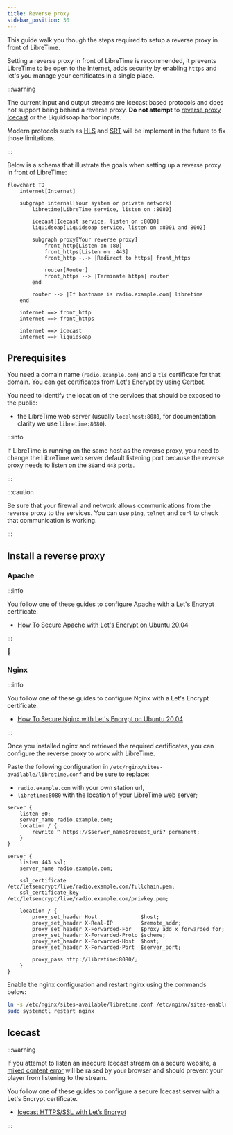 ```yaml
---
title: Reverse proxy
sidebar_position: 30
---
```


This guide walk you though the steps required to setup a reverse proxy in front of LibreTime.

Setting a reverse proxy in front of LibreTime is recommended, it prevents LibreTime to be
open to the Internet, adds security by enabling `https` and let's you manage your certificates in
a single place.

:::warning

The current input and output streams are Icecast based protocols and does not support being behind a reverse proxy. **Do not attempt** to [reverse proxy Icecast](#icecast) or the Liquidsoap harbor inputs.

Modern protocols such as [HLS](https://en.wikipedia.org/wiki/HTTP_Live_Streaming) and [SRT](https://en.wikipedia.org/wiki/Secure_Reliable_Transport) will be implement in the future to fix those limitations.

:::

Below is a schema that illustrate the goals when setting up a reverse proxy in front of LibreTime:

```mermaid
flowchart TD
    internet[Internet]

    subgraph internal[Your system or private network]
        libretime[LibreTime service, listen on :8080]

        icecast[Icecast service, listen on :8000]
        liquidsoap[Liquidsoap service, listen on :8001 and 8002]

        subgraph proxy[Your reverse proxy]
            front_http[Listen on :80]
            front_https[Listen on :443]
            front_http -.-> |Redirect to https| front_https

            router[Router]
            front_https --> |Terminate https| router
        end

        router --> |If hostname is radio.example.com| libretime
    end

    internet ==> front_http
    internet ==> front_https

    internet ==> icecast
    internet ==> liquidsoap
```

## Prerequisites

You need a domain name (`radio.example.com`) and a `tls` certificate for that domain. You can get certificates from Let's Encrypt by using [Certbot](https://certbot.eff.org/).

You need to identify the location of the services that should be exposed to the public:

- the LibreTime web server (usually `localhost:8080`, for documentation clarity we use `libretime:8080`).

:::info

If LibreTime is running on the same host as the reverse proxy, you need to change the LibreTime web server default listening port because the reverse proxy needs to listen on the `80`and `443` ports.

:::

:::caution

Be sure that your firewall and network allows communications from the reverse proxy to the services. You can use `ping`, `telnet` and `curl` to check that communication is working.

:::

## Install a reverse proxy

### Apache

:::info

You follow one of these guides to configure Apache with a Let's Encrypt certificate.

- [How To Secure Apache with Let's Encrypt on Ubuntu 20.04](https://www.digitalocean.com/community/tutorials/how-to-secure-apache-with-let-s-encrypt-on-ubuntu-20-04)

:::

:construction:

### Nginx

:::info

You follow one of these guides to configure Nginx with a Let's Encrypt certificate.

- [How To Secure Nginx with Let's Encrypt on Ubuntu 20.04](https://www.digitalocean.com/community/tutorials/how-to-secure-nginx-with-let-s-encrypt-on-ubuntu-20-04)

:::

Once you installed nginx and retrieved the required certificates, you can configure the reverse proxy to work with LibreTime.

Paste the following configuration in `/etc/nginx/sites-available/libretime.conf` and be sure to replace:

- `radio.example.com` with your own station url,
- `libretime:8080` with the location of your LibreTime web server;

```nginx
server {
    listen 80;
    server_name radio.example.com;
    location / {
        rewrite ^ https://$server_name$request_uri? permanent;
    }
}

server {
    listen 443 ssl;
    server_name radio.example.com;

    ssl_certificate /etc/letsencrypt/live/radio.example.com/fullchain.pem;
    ssl_certificate_key /etc/letsencrypt/live/radio.example.com/privkey.pem;

    location / {
        proxy_set_header Host              $host;
        proxy_set_header X-Real-IP         $remote_addr;
        proxy_set_header X-Forwarded-For   $proxy_add_x_forwarded_for;
        proxy_set_header X-Forwarded-Proto $scheme;
        proxy_set_header X-Forwarded-Host  $host;
        proxy_set_header X-Forwarded-Port  $server_port;

        proxy_pass http://libretime:8080/;
    }
}
```

Enable the nginx configuration and restart nginx using the commands below:

```bash
ln -s /etc/nginx/sites-available/libretime.conf /etc/nginx/sites-enabled/
sudo systemctl restart nginx
```

## Icecast

:::warning

If you attempt to listen an insecure Icecast stream on a secure website, a
[mixed content error](https://support.mozilla.org/en-US/kb/mixed-content-blocking-firefox)
will be raised by your browser and should prevent your player from listening to the stream.

You follow one of these guides to configure a secure Icecast server with a Let's Encrypt certificate.

- [Icecast HTTPS/SSL with Let’s Encrypt](https://mediarealm.com.au/articles/icecast-https-ssl-setup-lets-encrypt/)

:::
